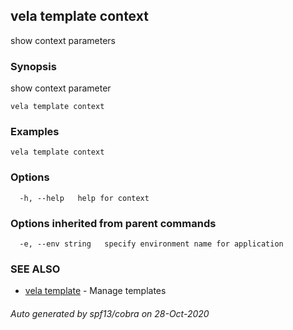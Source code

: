 ## vela template context

show context parameters

### Synopsis

show context parameter

```
vela template context
```

### Examples

```
vela template context
```

### Options

```
  -h, --help   help for context
```

### Options inherited from parent commands

```
  -e, --env string   specify environment name for application
```

### SEE ALSO

* [vela template](vela_template.md)	 - Manage templates

###### Auto generated by spf13/cobra on 28-Oct-2020
